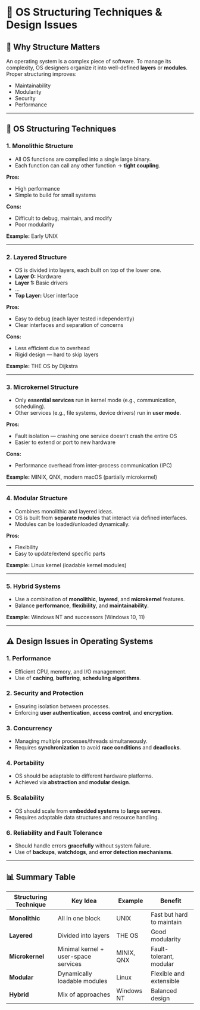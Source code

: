 # 🧱 OS Structuring Techniques & Design Issues

## 🧩 Why Structure Matters

An operating system is a complex piece of software. To manage its complexity, OS designers organize it into well-defined **layers** or **modules**. Proper structuring improves:

- Maintainability  
- Modularity  
- Security  
- Performance  

---

## 🔧 OS Structuring Techniques

### 1. Monolithic Structure
- All OS functions are compiled into a single large binary.
- Each function can call any other function → **tight coupling**.

**Pros:**
- High performance
- Simple to build for small systems

**Cons:**
- Difficult to debug, maintain, and modify
- Poor modularity

**Example:** Early UNIX

---

### 2. Layered Structure
- OS is divided into layers, each built on top of the lower one.
- **Layer 0:** Hardware  
- **Layer 1:** Basic drivers  
- ...  
- **Top Layer:** User interface

**Pros:**
- Easy to debug (each layer tested independently)
- Clear interfaces and separation of concerns

**Cons:**
- Less efficient due to overhead
- Rigid design — hard to skip layers

**Example:** THE OS by Dijkstra

---

### 3. Microkernel Structure
- Only **essential services** run in kernel mode (e.g., communication, scheduling).
- Other services (e.g., file systems, device drivers) run in **user mode**.

**Pros:**
- Fault isolation — crashing one service doesn’t crash the entire OS
- Easier to extend or port to new hardware

**Cons:**
- Performance overhead from inter-process communication (IPC)

**Example:** MINIX, QNX, modern macOS (partially microkernel)

---

### 4. Modular Structure
- Combines monolithic and layered ideas.
- OS is built from **separate modules** that interact via defined interfaces.
- Modules can be loaded/unloaded dynamically.

**Pros:**
- Flexibility
- Easy to update/extend specific parts

**Example:** Linux kernel (loadable kernel modules)

---

### 5. Hybrid Systems
- Use a combination of **monolithic**, **layered**, and **microkernel** features.
- Balance **performance**, **flexibility**, and **maintainability**.

**Example:** Windows NT and successors (Windows 10, 11)

---

## ⚠️ Design Issues in Operating Systems

### 1. Performance
- Efficient CPU, memory, and I/O management.
- Use of **caching**, **buffering**, **scheduling algorithms**.

### 2. Security and Protection
- Ensuring isolation between processes.
- Enforcing **user authentication**, **access control**, and **encryption**.

### 3. Concurrency
- Managing multiple processes/threads simultaneously.
- Requires **synchronization** to avoid **race conditions** and **deadlocks**.

### 4. Portability
- OS should be adaptable to different hardware platforms.
- Achieved via **abstraction** and **modular design**.

### 5. Scalability
- OS should scale from **embedded systems** to **large servers**.
- Requires adaptable data structures and resource handling.

### 6. Reliability and Fault Tolerance
- Should handle errors **gracefully** without system failure.
- Use of **backups**, **watchdogs**, and **error detection mechanisms**.

---

## 📊 Summary Table

| Structuring Technique | Key Idea                            | Example        | Benefit                      |
|------------------------|--------------------------------------|----------------|------------------------------|
| **Monolithic**         | All in one block                     | UNIX           | Fast but hard to maintain    |
| **Layered**            | Divided into layers                  | THE OS         | Good modularity              |
| **Microkernel**        | Minimal kernel + user-space services | MINIX, QNX     | Fault-tolerant, modular      |
| **Modular**            | Dynamically loadable modules         | Linux          | Flexible and extensible      |
| **Hybrid**             | Mix of approaches                    | Windows NT     | Balanced design              |
